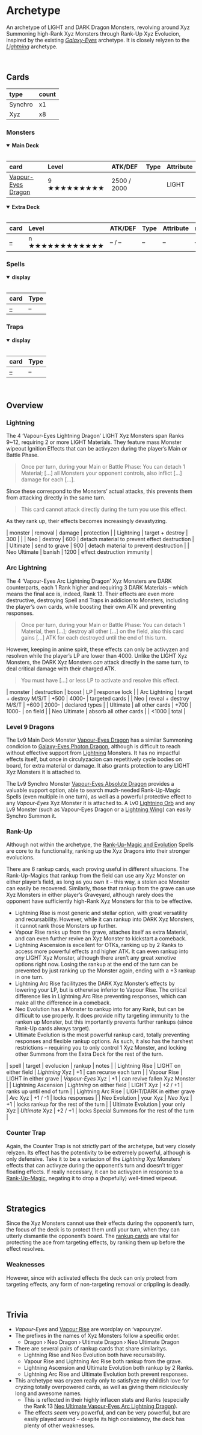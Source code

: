 # Archetype

An archetype of LIGHT and DARK Dragon Monsters, revolving around Xyz Summoning high-Rank Xyz Monsters through Rank-Up Xyz Evolucion, inspired by the existing [*Galaxy-Eyes*](https://yugipedia.com/wiki/Galaxy-Eyes) archetype. It is closely relyzen to the [*Lightning*](Lightning.md) archetype.


<br>


## Cards

| type | count |
| :--- | :---- |
| Synchro | x1 |
| Xyz     | x8 |

### Monsters

<details open>
  <summary> <b> Main Deck </b> </summary> <br>

| card | Level | ATK/DEF | Type | Attribute |
| :--- | :---- | :------ | :--- | :-------- |
| [Vapour-Eyes Dragon](../cards/monsters/standard/–.md) | 9 ★★★★★★★★★ | 2500 / 2000 | | LIGHT |

</details>

<details open>
  <summary> <b> Extra Deck </b> </summary> <br>

| card | Level | ATK/DEF | Type | Attribute | material |
| :--- | :---- | :------ | :--- | :-------- | :------- |
| [–](../cards/monsters/–/–.md) | n ★★★★★★★★★★★★ | – / – | – | – | – |

</details>

### Spells

<details open>
  <summary> <b> display </b> </summary> <br>

| card | Type |
| :--- | :--- |
| [–](../cards/spells/–/–.md) | – |

</details>

### Traps

<details open>
  <summary> <b> display </b> </summary> <br>

| card | Type |
| :--- | :--- |
| [–](../cards/traps/–/–.md) | – |

</details>


<br>


## Overview

### Lightning
The 4 ‘Vapour-Eyes Lightning Dragon’ LIGHT Xyz Monsters span Ranks 9~12, requiring 2 or more LIGHT Materials. They feature mass Monster wipeout Ignition Effects that can be activyzen during the player’s Main *or* Battle Phase.

> Once per turn, during your Main or Battle Phase: You can detach 1 Material; [...] all Monsters your opponent controls, also inflict [...] damage for each [...].

Since these correspond to the Monsters’ actual attacks, this prevents them from attacking directly in the same turn.

> This card cannot attack directly during the turn you use this effect.

As they rank up, their effects becomes increasingly devastyzing.

| monster | removal | damage | protection |
| Lightning | target + destroy | 300 | |
| Neo | destroy | 600 | detach material to prevent effect destruction |
| Ultimate | send to grave | 900 | detach material to prevent destruction |
| Neo Ultimate | banish | 1200 | effect destruction immunity |

### Arc Lightning
The 4 ‘Vapour-Eyes Arc Lightning Dragon’ Xyz Monsters are DARK counterparts, each 1 Rank higher and requiring 3 DARK Materials – which means the final ace is, indeed, Rank 13. Their effects are even more destructive, destroying Spell and Traps in addicion to Monsters, including the player’s own cards, while boosting their own ATK and preventing responses.

> Once per turn, during your Main or Battle Phase: You can detach 1 Material, then [...]; destroy all other [...] on the field, also this card gains [...] ATK for each destroyed until the end of this turn.

However, keeping in anime spirit, these effects can only be activyzen and resolven while the player’s LP are lower than 4000. Unlike the LIGHT Xyz Monsters, the DARK Xyz Monsters *can* attack directly in the same turn, to deal critical damage with their charged ATK.

> You must have [...] or less LP to activate and resolve this effect.

| monster | destruction | boost | LP | response lock |
| Arc Lightning | target + destroy M/S/T | +500 | 4000- | targeted cards |
| Neo | reveal + destroy M/S/T | +600 | 2000- | declared types |
| Ultimate | all other cards | +700 | 1000- | on field |
| Neo Ultimate | absorb all other cards | | <1000 | total |

### Level 9 Dragons
The Lv9 Main Deck Monster [Vapour-Eyes Dragon](#Monsters) has a similar Summoning condicion to [Galaxy-Eyes Photon Dragon](...), although is difficult to reach without effective support from [Lightning](Lightning.md) Monsters. It has no impactful effects itself, but once in circulyzacion can repetitively cycle bodies on board, for extra material or damage. It also grants protection to any LIGHT Xyz Monsters it is attached to.

The Lv9 Synchro Monster [Vapour-Eyes Absolute Dragon](#Monsters) provides a valuable support option, able to search much-needed Rank-Up-Magic Spells (even multiple in one turn), as well as a powerful protective effect to any *Vapour-Eyes* Xyz Monster it is attached to. A Lv0 [Lightning Orb](Lightning.md#Lightning-Orb) and any Lv9 Monster (such as Vapour-Eyes Dragon or a [Lightning Wing](Lightning.md#Lightning-Wing)) can easily Synchro Summon it.

### Rank-Up
Although not within the archetype, the [Rank-Up-Magic and Evolution](#Spells) Spells are core to its functionality, ranking up the Xyz Dragons into their stronger evolucions.

There are 6 rankup cards, each proving useful in different situacions. The Rank-Up-Magics that rankup from the field can use any Xyz Monster on either player’s field, as long as you own it – this way, a stolen ace Monster can easily be recovered. Similarly, those that rankup from the grave can use Xyz Monsters in either player’s Graveyard, although rarely does the opponent have sufficiently high-Rank Xyz Monsters for this to be effective.

- Lightning Rise is most generic and stellar option, with great versatility and recursability. However, while it can rankup into DARK Xyz Monsters, it cannot rank those Monsters up further.
- Vapour Rise ranks up from the grave, attaches itself as extra Material, and can even further revive an Xyz Monster to kickstart a comeback.
- Lightning Ascension is excellent for OTKs, ranking up by 2 Ranks to access more powerful effects and higher ATK. It can even rankup into *any* LIGHT Xyz Monster, although there aren’t any great xenotive options right now. Losing the rankup at the end of the turn can be prevented by just ranking up the Monster again, ending with a +3 rankup in one turn.
- Lightning Arc Rise facilityzes the DARK Xyz Monster’s effects by lowering your LP, but is otherwise inferior to Vapour Rise. The critical difference lies in Lightning Arc Rise preventing responses, which can make all the difference in a comeback.
- Neo Evolution has a Monster to rankup into for any Rank, but can be difficult to use properly. It does provide nifty targeting immunity to the ranken up Monster, but this importantly prevents further rankups (since Rank-Up cards always target).
- Ultimate Evolution is the most powerful rankup card, totally preventing responses and flexible rankup options. As such, it also has the harshest restrictions – requiring you to only control 1 Xyz Monster, and locking other Summons from the Extra Deck for the rest of the turn.

| spell | target | evolucion | rankup | notes |
| Lightning Rise | LIGHT on either field | *Lightning* Xyz | +1 | can recurse each turn |
| Vapour Rise | LIGHT in either grave | *Vapour-Eyes* Xyz | +1 | can revive fallen Xyz Monster |
| Lightning Ascension | *Lightning* on either field | LIGHT Xyz | +2 / +1 | ranks up until end of turn |
| Lightning Arc Rise | LIGHT/DARK in either grave | *Arc* Xyz | +1 / -1 | locks responses |
| Neo Evolution | your Xyz | *Neo* Xyz | +1 | locks rankup for the rest of the turn |
| Ultimate Evolution | your only Xyz | *Ultimate* Xyz | +2 / +1 | locks Special Summons for the rest of the turn |

### Counter Trap
Again, the Counter Trap is not strictly part of the archetype, but very closely relyzen. Its effect has the potentivity to be extremely powerful, although is only defensive. Take it to be a variacion of the *Lightning* Xyz Monsters’ effects that can activyze during the opponent’s turn and doesn’t trigger floating effects. If really necessary, it can be activyzen in response to a [Rank-Up-Magic](#Rank-Up), negating it to drop a (hopefully) well-timed wipeout.


<br>


## Strategics

Since the Xyz Monsters cannot use their effects during the opponent’s turn, the focus of the deck is to protect them until your turn, when they can utterly dismantle the opponent’s board. The [rankup cards](#Rank-Up) are vital for protecting the ace from targeting effects, by ranking them up before the effect resolves.

### Weaknesses
However, since with activated effects the deck can only protect from targeting effects, any form of non-targeting removal or crippling is deadly.


<br>


## Trivia

- *Vapour-Eyes* and [Vapour Rise](#Rank-Up) are wordplay on ‘vapouryze’.
- The prefixes in the names of Xyz Monsters follow a specific order.
  - Dragon › Neo Dragon › Ultimate Dragon › Neo Ultimate Dragon
- There are several pairs of rankup cards that share similaritys.
  - Lightning Rise and Neo Evolution both have recursability.
  - Vapour Rise and Lightning Arc Rise both rankup from the grave.
  - Lightning Ascension and Ultimate Evolution both rankup by 2 Ranks.
  - Lightning Arc Rise and Ultimate Evolution both prevent responses.
- This archetype was cryzen really only to satisfyze my childish love for cryzing totally overpowered cards, as well as giving them ridiculously long and awesome names.
  - This is reflected in their highly inflacen stats and Ranks (especially the Rank 13 [Neo Ultimate Vapour-Eyes Arc Lightning Dragon](#Arc-Lightning)).
  - The effects *seem* very powerful, and can be very powerful, but are easily played around – despite its high consistency, the deck has plenty of other weaknesses.
